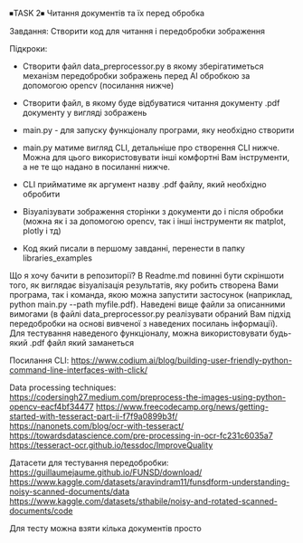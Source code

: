 ⏹TASK 2⏹
Читання документів та їх перед обробка

Завдання:
Створити код для читання і передобробки зображення

Підкроки:
* Створити файл data_preprocessor.py в якому зберігатиметься механізм передобробки зображень перед АІ обробкою за допомогою opencv (посилання нижче)
* Створити файл, в якому буде відбуватися читання документу .pdf документу у вигляді зображень
* main.py - для запуску функціоналу програми, яку необхідно створити
* main.py матиме вигляд CLI, детальніше про створення CLI нижче. Можна для цього використовувати інші комфортні Вам інструменти, а не те що надано в посиланні нижче.
* CLI прийматиме як аргумент назву .pdf файлу, який необхідно обробити
* Візуалізувати зображення сторінки з документи до і після обробки (можна як і за допомогою opencv, так і інші інструменти як matplot, plotly і тд)

* Код який писали в першому завданні, перенести в папку libraries_examples

Що я хочу бачити в репозиторії?
В Readme.md повинні бути скріншоти того, як виглядає візуалізація результатів, яку робить створена Вами програма, так і команда, якою можна запустити застосунок (наприклад, python main.py --path myfile.pdf).
Наведені вище файли за описанними вимогами (в файлі data_preprocessor.py реалізувати обраний Вам підхід передобробки на основі вивченої з наведених посилань інформації).
Для тестування наведеного функціоналу, можна використовувати будь-який .pdf файл який заманеться

Посилання
CLI:
https://www.codium.ai/blog/building-user-friendly-python-command-line-interfaces-with-click/

Data processing techniques:
https://codersingh27.medium.com/preprocess-the-images-using-python-opencv-eacf4bf34477
https://www.freecodecamp.org/news/getting-started-with-tesseract-part-ii-f7f9a0899b3f/
https://nanonets.com/blog/ocr-with-tesseract/
https://towardsdatascience.com/pre-processing-in-ocr-fc231c6035a7
https://tesseract-ocr.github.io/tessdoc/ImproveQuality

Датасети для тестування передобробки:
https://guillaumejaume.github.io/FUNSD/download/
https://www.kaggle.com/datasets/aravindram11/funsdform-understanding-noisy-scanned-documents/data
https://www.kaggle.com/datasets/sthabile/noisy-and-rotated-scanned-documents/code

Для тесту можна взяти кілька документів просто
